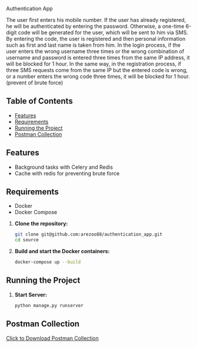 Authentication App

The user first enters his mobile number.
If the user has already registered, he will be authenticated by entering the password.
Otherwise, a one-time 6-digit code will be generated for the user, which will be sent to him via SMS.
By entering the code, the user is registered and then personal information such as first and last name is taken from him.
In the login process, if the user enters the wrong username three times or the wrong combination of username and password is entered three times from the same IP address, it will be blocked for 1 hour.
In the same way, in the registration process, if three SMS requests come from the same IP but the entered code is wrong, or a number enters the wrong code three times, it will be blocked for 1 hour.(prevent of brute force)

## Table of Contents

- [Features](#features)
- [Requirements](#requirements)
- [Running the Project](#running-the-project)
- [Postman Collection](#postman-collection)

## Features

- Background tasks with Celery and Redis
- Cache with redis for preventing brute force

## Requirements

- Docker
- Docker Compose

1. **Clone the repository:**

   ```sh
   git clone git@github.com:arezoo88/authentication_app.git
   cd source
   ```

2. **Build and start the Docker containers:**

   ```sh
   docker-compose up --build
   ```

## Running the Project

1. **Start Server:**

   ```sh
   python manage.py runserver
   ```

## Postman Collection

<a href="[myFile.js](https://github.com/arezoo88/authentication_app/blob/master/source/assets/authentication_app.postman_collection.json)" download>Click to Download Postman Collection</a>